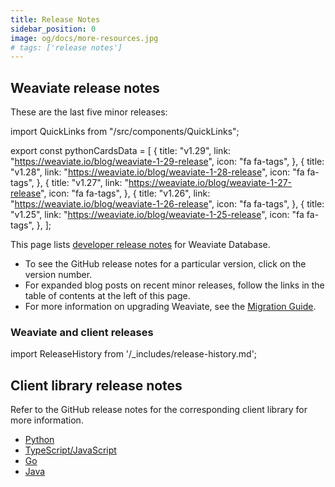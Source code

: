 ```yaml
---
title: Release Notes
sidebar_position: 0
image: og/docs/more-resources.jpg
# tags: ['release notes']
---
```


## Weaviate release notes

These are the last five minor releases:

import QuickLinks from "/src/components/QuickLinks";

export const pythonCardsData = [
  {
  title: "v1.29",
  link: "https://weaviate.io/blog/weaviate-1-29-release",
  icon: "fa fa-tags",
  },
  {
  title: "v1.28",
  link: "https://weaviate.io/blog/weaviate-1-28-release",
  icon: "fa fa-tags",
  },
  {
  title: "v1.27",
  link: "https://weaviate.io/blog/weaviate-1-27-release",
  icon: "fa fa-tags",
  },
  {
  title: "v1.26",
  link: "https://weaviate.io/blog/weaviate-1-26-release",
  icon: "fa fa-tags",
  },
  {
  title: "v1.25",
  link: "https://weaviate.io/blog/weaviate-1-25-release",
  icon: "fa fa-tags",
  },
];

<QuickLinks items={pythonCardsData} />

This page lists [developer release notes](https://github.com/weaviate/weaviate/releases) for Weaviate Database.

- To see the GitHub release notes for a particular version, click on the version number.
- For expanded blog posts on recent minor releases, follow the links in the table of contents at the left of this page.
- For more information on upgrading Weaviate, see the [Migration Guide](../more-resources/migration/index.md).

### Weaviate and client releases

import ReleaseHistory from '/_includes/release-history.md';

<ReleaseHistory />

## Client library release notes

Refer to the GitHub release notes for the corresponding client library for more information.

- [Python](https://github.com/weaviate/weaviate-python-client/releases)
- [TypeScript/JavaScript](https://github.com/weaviate/typescript-client/releases)
- [Go](https://github.com/weaviate/weaviate-go-client/releases)
- [Java](https://github.com/weaviate/java-client/releases)
